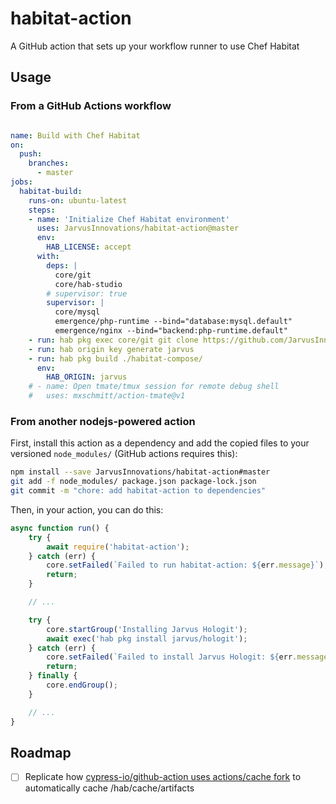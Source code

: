 # habitat-action

A GitHub action that sets up your workflow runner to use Chef Habitat

## Usage

### From a GitHub Actions workflow

```yaml

name: Build with Chef Habitat
on:
  push:
    branches:
      - master
jobs:
  habitat-build:
    runs-on: ubuntu-latest
    steps:
    - name: 'Initialize Chef Habitat environment'
      uses: JarvusInnovations/habitat-action@master
      env:
        HAB_LICENSE: accept
      with:
        deps: |
          core/git
          core/hab-studio
        # supervisor: true
        supervisor: |
          core/mysql
          emergence/php-runtime --bind="database:mysql.default"
          emergence/nginx --bind="backend:php-runtime.default"
    - run: hab pkg exec core/git git clone https://github.com/JarvusInnovations/habitat-compose
    - run: hab origin key generate jarvus
    - run: hab pkg build ./habitat-compose/
      env:
        HAB_ORIGIN: jarvus
    # - name: Open tmate/tmux session for remote debug shell
    #   uses: mxschmitt/action-tmate@v1
```

### From another nodejs-powered action

First, install this action as a dependency and add the copied files to your versioned `node_modules/` (GitHub actions requires this):

```bash
npm install --save JarvusInnovations/habitat-action#master
git add -f node_modules/ package.json package-lock.json
git commit -m "chore: add habitat-action to dependencies"
```

Then, in your action, you can do this:

```javascript
async function run() {
    try {
        await require('habitat-action');
    } catch (err) {
        core.setFailed(`Failed to run habitat-action: ${err.message}`);
        return;
    }

    // ...

    try {
        core.startGroup('Installing Jarvus Hologit');
        await exec('hab pkg install jarvus/hologit');
    } catch (err) {
        core.setFailed(`Failed to install Jarvus Hologit: ${err.message}`);
        return;
    } finally {
        core.endGroup();
    }

    // ...
}
```

## Roadmap

- [ ] Replicate how [cypress-io/github-action uses actions/cache fork](https://github.com/cypress-io/github-action/blob/master/index.js#L7) to automatically cache /hab/cache/artifacts

